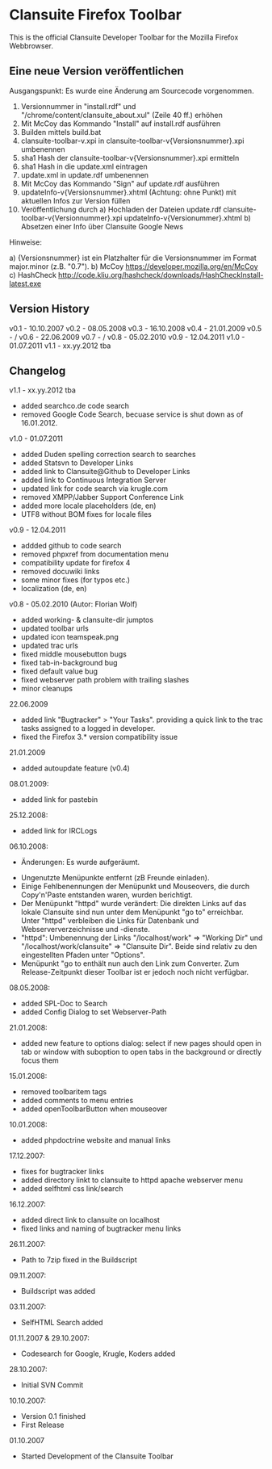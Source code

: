 ﻿Clansuite Firefox Toolbar
=========================

This is the official Clansuite Developer Toolbar for the Mozilla Firefox Webbrowser.

Eine neue Version veröffentlichen
---------------------------------

Ausgangspunkt: Es wurde eine Änderung am Sourcecode vorgenommen.

1.  Versionnummer in "install.rdf" und "/chrome/content/clansuite_about.xul" (Zeile 40 ff.) erhöhen
2.  Mit McCoy das Kommando "Install" auf install.rdf ausführen
3.  Builden mittels build.bat
4.  clansuite-toolbar-v.xpi in clansuite-toolbar-v{Versionsnummer}.xpi umbenennen
5.  sha1 Hash der clansuite-toolbar-v{Versionsnummer}.xpi ermitteln
6.  sha1 Hash in die update.xml eintragen
7.  update.xml in update.rdf umbenennen
8.  Mit McCoy das Kommando "Sign" auf update.rdf ausführen
9.  updateInfo-v{Versionsnummer}.xhtml (Achtung: ohne Punkt) mit aktuellen Infos zur Version füllen
10. Veröffentlichung durch
    a) Hochladen der Dateien
        update.rdf
        clansuite-toolbar-v{Versionnummer}.xpi
        updateInfo-v{Versionummer}.xhtml
    b) Absetzen einer Info über Clansuite Google News

Hinweise:

a) {Versionsnummer}     ist ein Platzhalter für die Versionsnummer im Format major.minor (z.B. "0.7").
b) McCoy                https://developer.mozilla.org/en/McCoy
c) HashCheck            http://code.kliu.org/hashcheck/downloads/HashCheckInstall-latest.exe

Version History
---------------

v0.1 - 10.10.2007
v0.2 - 08.05.2008
v0.3 - 16.10.2008
v0.4 - 21.01.2009
v0.5 - /
v0.6 - 22.06.2009
v0.7 - /
v0.8 - 05.02.2010
v0.9 - 12.04.2011
v1.0 - 01.07.2011
v1.1 - xx.yy.2012 tba

Changelog
---------

v1.1 - xx.yy.2012 tba

- added searchco.de code search
- removed Google Code Search, becuase service is shut down as of 16.01.2012.

v1.0 - 01.07.2011

- added Duden spelling correction search to searches
- added Statsvn to Developer Links
- added link to Clansuite@Github to Developer Links
- added link to Continuous Integration Server
- updated link for code search via krugle.com  
- removed XMPP/Jabber Support Conference Link
- added more locale placeholders (de, en)
- UTF8 without BOM fixes for locale files

v0.9 - 12.04.2011
- addded github to code search
- removed phpxref from documentation menu
- compatibility update for firefox 4
- removed docuwiki links
- some minor fixes (for typos etc.)
- localization (de, en)

v0.8 - 05.02.2010 (Autor: Florian Wolf)
- added working- & clansuite-dir jumptos
- updated toolbar urls
- updated icon teamspeak.png
- updated trac urls
- fixed middle mousebutton bugs
- fixed tab-in-background bug
- fixed default value bug
- fixed webserver path problem with trailing slashes
- minor cleanups

22.06.2009
- added link "Bugtracker" > "Your Tasks". providing a quick link to the trac tasks assigned to a logged in developer.
- fixed the Firefox 3.* version compatibility issue

21.01.2009
- added autoupdate feature (v0.4)

08.01.2009:
- added link for pastebin

25.12.2008:
- added link for IRCLogs

06.10.2008:
- Änderungen: Es wurde aufgeräumt.
* Ungenutzte Menüpunkte entfernt (zB Freunde einladen).
* Einige Fehlbenennungen der Menüpunkt und Mouseovers, die durch Copy'n'Paste entstanden waren, wurden berichtigt.
* Der Menüpunkt "httpd" wurde verändert: Die direkten Links auf das lokale Clansuite sind nun unter dem Menüpunkt "go to" erreichbar. Unter "httpd" verbleiben die Links für Datenbank und Webserververzeichnisse und -dienste.
* "httpd": Umbenennung der Links "/localhost/work" => "Working Dir" und "/localhost/work/clansuite" => "Clansuite Dir". Beide sind relativ zu den eingestellten Pfaden unter "Options".
* Menüpunkt "go to enthält nun auch den Link zum Converter. Zum Release-Zeitpunkt dieser Toolbar ist er jedoch noch nicht verfügbar.

08.05.2008:
- added SPL-Doc to Search
- added Config Dialog to set Webserver-Path

21.01.2008:
- added new feature to options dialog:
  select if new pages should open in tab or window
  with suboption to open tabs in the background or directly focus them

15.01.2008:
- removed toolbaritem tags
- added comments to menu entries
- added openToolbarButton when mouseover

10.01.2008:
- added phpdoctrine website and manual links

17.12.2007:
- fixes for bugtracker links
- added directory linkt to clansuite to httpd apache webserver menu
- added selfhtml css link/search

16.12.2007:
- added direct link to clansuite on localhost
- fixed links and naming of bugtracker menu links

26.11.2007:
- Path to 7zip fixed in the Buildscript

09.11.2007:
- Buildscript was added

03.11.2007:
- SelfHTML Search added

01.11.2007 & 29.10.2007:
- Codesearch for Google, Krugle, Koders added

28.10.2007:
- Initial SVN Commit

10.10.2007:
- Version 0.1 finished
- First Release

01.10.2007
- Started Development of the Clansuite Toolbar